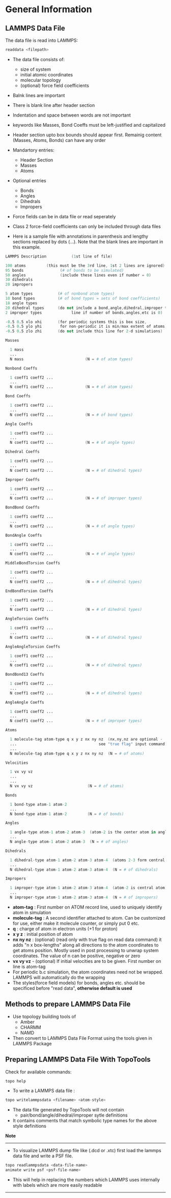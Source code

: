 # General Information


## LAMMPS Data File

The data file is read into LAMMPS:

```s
readdata <filepath>
```

- The data file consists of:
  - size of system
  - initial atomic coordinates
  - molecular topology
  - (optional) force field coefficients
- Balnk lines are important
- There is blank line after header section
- Indentation and space between words are not important
- keywords like Masses, Bond Coeffs must be left-justified and capitalized
- Header section upto box bounds should appear first. Remainig content (Masses, Atoms, Bonds) can have any order
- Mandartory entries:
  - Header Section
  - Masses
  - Atoms
- Optional entries
  - Bonds
  - Angles
  - Dihedrals
  - Impropers
- Force fields can be in data file or read seperately
- Class 2 force-field coefficients can only be included through data files

-  Here is a sample file with annotations in parenthesis and lengthy sections replaced by dots (...). Note that the blank lines are important in this example.

```s
LAMMPS Description           (1st line of file)

100 atoms         (this must be the 3rd line, 1st 2 lines are ignored)
95 bonds                (# of bonds to be simulated)
50 angles               (include these lines even if number = 0)
30 dihedrals
20 impropers

5 atom types           (# of nonbond atom types)
10 bond types          (# of bond types = sets of bond coefficients)
18 angle types         
20 dihedral types      (do not include a bond,angle,dihedral,improper type
2 improper types             line if number of bonds,angles,etc is 0)

-0.5 0.5 xlo xhi       (for periodic systems this is box size,
-0.5 0.5 ylo yhi        for non-periodic it is min/max extent of atoms)
-0.5 0.5 zlo zhi       (do not include this line for 2-d simulations)

Masses

  1 mass
  ...
  N mass                           (N = # of atom types)

Nonbond Coeffs

  1 coeff1 coeff2 ...
  ...
  N coeff1 coeff2 ...              (N = # of atom types)

Bond Coeffs

  1 coeff1 coeff2 ...
  ...
  N coeff1 coeff2 ...              (N = # of bond types)

Angle Coeffs

  1 coeff1 coeff2 ...
  ...
  N coeff1 coeff2 ...              (N = # of angle types)

Dihedral Coeffs

  1 coeff1 coeff2 ...
  ...
  N coeff1 coeff2 ...              (N = # of dihedral types)

Improper Coeffs

  1 coeff1 coeff2 ...
  ...
  N coeff1 coeff2 ...              (N = # of improper types)

BondBond Coeffs

  1 coeff1 coeff2 ...
  ...
  N coeff1 coeff2 ...              (N = # of angle types)

BondAngle Coeffs

  1 coeff1 coeff2 ...
  ...
  N coeff1 coeff2 ...              (N = # of angle types)

MiddleBondTorsion Coeffs

  1 coeff1 coeff2 ...
  ...
  N coeff1 coeff2 ...              (N = # of dihedral types)

EndBondTorsion Coeffs

  1 coeff1 coeff2 ...
  ...
  N coeff1 coeff2 ...              (N = # of dihedral types)

AngleTorsion Coeffs

  1 coeff1 coeff2 ...
  ...
  N coeff1 coeff2 ...              (N = # of dihedral types)

AngleAngleTorsion Coeffs

  1 coeff1 coeff2 ...
  ...
  N coeff1 coeff2 ...              (N = # of dihedral types)

BondBond13 Coeffs

  1 coeff1 coeff2 ...
  ...
  N coeff1 coeff2 ...              (N = # of dihedral types)

AngleAngle Coeffs

  1 coeff1 coeff2 ...
  ...
  N coeff1 coeff2 ...              (N = # of improper types)

Atoms

  1 molecule-tag atom-type q x y z nx ny nz  (nx,ny,nz are optional -
  ...                                    see "true flag" input command)
  ...                
  N molecule-tag atom-type q x y z nx ny nz  (N = # of atoms)

Velocities

  1 vx vy vz
  ...
  ...                
  N vx vy vz                        (N = # of atoms)

Bonds

  1 bond-type atom-1 atom-2
  ...
  N bond-type atom-1 atom-2         (N = # of bonds)

Angles

  1 angle-type atom-1 atom-2 atom-3  (atom-2 is the center atom in angle)
  ...
  N angle-type atom-1 atom-2 atom-3  (N = # of angles)

Dihedrals

  1 dihedral-type atom-1 atom-2 atom-3 atom-4  (atoms 2-3 form central bond)
  ...
  N dihedral-type atom-1 atom-2 atom-3 atom-4  (N = # of dihedrals)

Impropers

  1 improper-type atom-1 atom-2 atom-3 atom-4  (atom-2 is central atom)
  ...
  N improper-type atom-1 atom-2 atom-3 atom-4  (N = # of impropers)

```
- **atom-tag** : First number on ATOM record line, used to uniquely identify atom in simulation
- **molecule-tag** : A second identifier attached to atom. Can be customized for use, either make it molecule counter, or simply put 0 etc.
- **q** : charge of atom in electron units (+1 for proton)
- **x y z** : initial position of atom
- **nx ny nz** : (optional) (read only with true flag on read data command) it adds "n x box-lengths" along all directions to the atom coordinates to get atoms position. Mostly used in post processing to unwrap system coordinates. The value of n can be positive, negative or zero
- **vx vy vz** - (optional) If initial velocities are to be given. First number on line is atom-tag
- For periodic b.c simulation, the atom coordinates need not be wrapped. LAMMPS will automatically do the wrapping
- The styles(force field models) for bonds, angles etc. should be specificed before "read data", **otherwise default is used**


## Methods to prepare LAMMPS Data File

- Use topology building tools of 
  - Amber
  - CHARMM
  - NAMD
- Then convert to LAMMPS Data File Format using the tools given in LAMMPS Package


## Preparing LAMMPS Data File With TopoTools

Check for available commands:

```s
topo help
```

- To write a LAMMPS data file :
```s
topo writelammpsdata <filename> <atom-style>
```

- The data file generated by TopoTools will not contain
  - pair/bond/angle/dihedral/improper sytle definitions
- It contains comments that match symbolic type names for the above style definitions

**Note**

---

- To visualize LAMMPS dump file like (.dcd or .xtc) first load the lammps data file and write a PSF file.

```s
topo readlammpsdata <data-file-name>
animate write psf <psf-file-name>
```
 - This will help in replacing the numbers which LAMMPS uses internally with labels which are more easily readable
---

